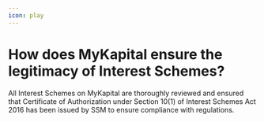 ```yaml
---
icon: play
---
```


# How does MyKapital ensure the legitimacy of Interest Schemes?

All Interest Schemes on MyKapital are thoroughly reviewed and ensured that Certificate of Authorization under Section 10(1) of Interest Schemes Act 2016 has been issued by SSM to ensure compliance with regulations.
